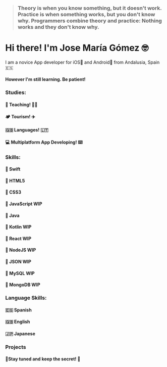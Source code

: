 >### Theory is when you know something, but it doesn't work. Practice is when something works, but you don't know why. Programmers combine theory and practice: Nothing works and they don't know why.


# Hi there! I'm Jose María Gómez :nerd_face:
I am a novice App developer for iOS:apple: and Android:robot: from Andalusia, Spain :es:

#### However I'm still learning. Be patient!

### Studies:
 #### :book: Teaching! :man_teacher:
 #### :camping: Tourism! :airplane:
 #### :uk:  Languages! :lithuania:
 #### :computer:  Multiplatform App Developing! :keyboard:

### Skills:
#### :blue_book: Swift
#### :book: HTML5
#### :book: CSS3
#### :book: JavaScript WIP
#### :book: Java
#### :book: Kotlin WIP
#### :book: React WIP
#### :book: NodeJS WIP
#### :book: JSON WIP
#### :book: MySQL WIP
#### :book: MongoDB WIP


### Language Skills:

#### :es: Spanish
#### :uk: English
#### :jp: Japanese

### Projects

#### :shushing_face:Stay tuned and keep the secret! :shushing_face:
